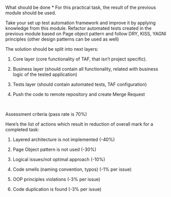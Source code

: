 What should be done
*
For this practical task, the result of the previous module should be used.

Take your set up test automation framework and improve it by applying knowledge from this module. Refactor automated tests created in the previous module based on Page object pattern and follow DRY, KISS, YAGNI principles (other design patterns can be used as well)

The solution should be split into next layers:

1. Core layer (core functionality of TAF, that isn’t project specific).

2. Business layer (should contain all functionality, related with business logic of the tested application)

3. Tests layer (should contain automated tests, TAF configuration)

4. Push the code to remote repository and create Merge Request

﻿

Assessment criteria (pass rate is 70%)

Here’s the list of actions which result in reduction of overall mark for a completed task:

1. Layered architecture is not implemented (-40%)

2. Page Object pattern is not used (-30%)

3. Logical issues/not optimal approach (-10%)

4. Code smells (naming convention, typos) (-1% per issue)

5. OOP principles violations (-3% per issue)

6. Code duplication is found (-3% per issue)




